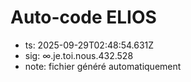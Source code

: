 # Auto-code ELIOS
- ts: 2025-09-29T02:48:54.631Z
- sig: ∞.je.toi.nous.432.528
- note: fichier généré automatiquement